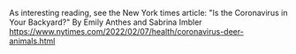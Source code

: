 As interesting reading, see the New York times article: "Is the Coronavirus in Your
Backyard?" By Emily Anthes and Sabrina Imbler
https://www.nytimes.com/2022/02/07/health/coronavirus-deer-animals.html




